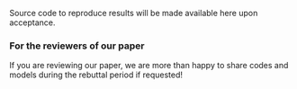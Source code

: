 Source code to reproduce results will be made available here upon acceptance.

### For the reviewers of our paper

If you are reviewing our paper, we are more than happy to share codes and models during the rebuttal period if requested!
